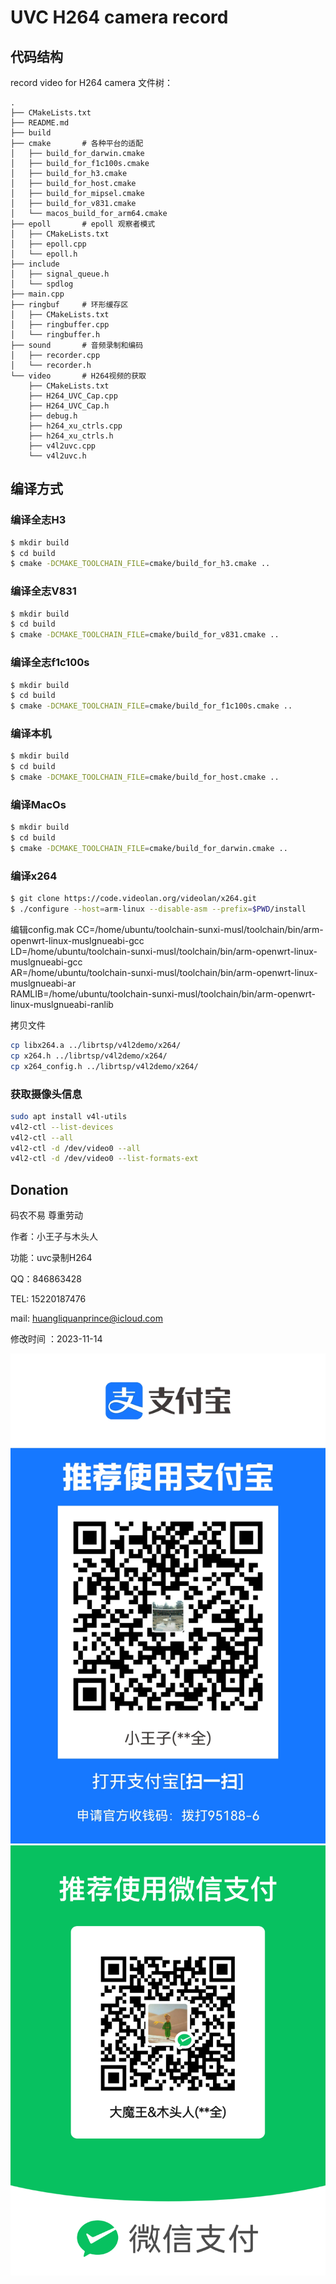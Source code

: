 # UVC H264 camera record

## 代码结构
record video for H264 camera
文件树：
```
.
├── CMakeLists.txt
├── README.md
├── build
├── cmake       # 各种平台的适配
│   ├── build_for_darwin.cmake
│   ├── build_for_f1c100s.cmake
│   ├── build_for_h3.cmake
│   ├── build_for_host.cmake
│   ├── build_for_mipsel.cmake
│   ├── build_for_v831.cmake
│   └── macos_build_for_arm64.cmake
├── epoll       # epoll 观察者模式
│   ├── CMakeLists.txt
│   ├── epoll.cpp
│   └── epoll.h
├── include
│   ├── signal_queue.h
│   └── spdlog
├── main.cpp
├── ringbuf     # 环形缓存区
│   ├── CMakeLists.txt
│   ├── ringbuffer.cpp
│   └── ringbuffer.h
├── sound       # 音频录制和编码
│   ├── recorder.cpp
│   └── recorder.h
└── video       # H264视频的获取
    ├── CMakeLists.txt
    ├── H264_UVC_Cap.cpp
    ├── H264_UVC_Cap.h
    ├── debug.h
    ├── h264_xu_ctrls.cpp
    ├── h264_xu_ctrls.h
    ├── v4l2uvc.cpp
    └── v4l2uvc.h
```

## 编译方式

### 编译全志H3
```bash
$ mkdir build
$ cd build
$ cmake -DCMAKE_TOOLCHAIN_FILE=cmake/build_for_h3.cmake ..
```
### 编译全志V831
```bash
$ mkdir build
$ cd build
$ cmake -DCMAKE_TOOLCHAIN_FILE=cmake/build_for_v831.cmake ..
```

### 编译全志f1c100s
```bash
$ mkdir build
$ cd build
$ cmake -DCMAKE_TOOLCHAIN_FILE=cmake/build_for_f1c100s.cmake ..
```
### 编译本机
```bash
$ mkdir build
$ cd build
$ cmake -DCMAKE_TOOLCHAIN_FILE=cmake/build_for_host.cmake ..
```
### 编译MacOs
```bash
$ mkdir build
$ cd build
$ cmake -DCMAKE_TOOLCHAIN_FILE=cmake/build_for_darwin.cmake ..
```

### 编译x264
```bash
$ git clone https://code.videolan.org/videolan/x264.git
$ ./configure --host=arm-linux --disable-asm --prefix=$PWD/install 
```

编辑config.mak
CC=/home/ubuntu/toolchain-sunxi-musl/toolchain/bin/arm-openwrt-linux-muslgnueabi-gcc \
LD=/home/ubuntu/toolchain-sunxi-musl/toolchain/bin/arm-openwrt-linux-muslgnueabi-gcc \
AR=/home/ubuntu/toolchain-sunxi-musl/toolchain/bin/arm-openwrt-linux-muslgnueabi-ar \
RAMLIB=/home/ubuntu/toolchain-sunxi-musl/toolchain/bin/arm-openwrt-linux-muslgnueabi-ranlib

拷贝文件
```bash
cp libx264.a ../librtsp/v4l2demo/x264/
cp x264.h ../librtsp/v4l2demo/x264/
cp x264_config.h ../librtsp/v4l2demo/x264/
```

### 获取摄像头信息
```bash
sudo apt install v4l-utils
v4l2-ctl --list-devices
v4l2-ctl --all
v4l2-ctl -d /dev/video0 --all
v4l2-ctl -d /dev/video0 --list-formats-ext
```

## Donation
码农不易 尊重劳动

作者：小王子与木头人

功能：uvc录制H264

QQ：846863428

TEL: 15220187476

mail: huangliquanprince@icloud.com

修改时间 ：2023-11-14

![alipay](docs/alipay.jpg)
![wechat](docs/wechat.png)
